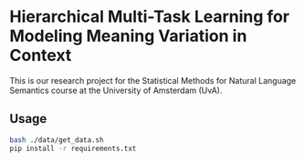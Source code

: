# Hierarchical Multi-Task Learning for Modeling Meaning Variation in Context

This is our research project for the Statistical Methods for Natural Language Semantics course at the University of Amsterdam (UvA).

## Usage

```bash
bash ./data/get_data.sh
pip install -r requirements.txt
```
